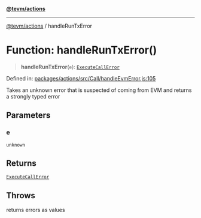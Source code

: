 [**@tevm/actions**](../README.md)

***

[@tevm/actions](../globals.md) / handleRunTxError

# Function: handleRunTxError()

> **handleRunTxError**(`e`): [`ExecuteCallError`](../type-aliases/ExecuteCallError.md)

Defined in: [packages/actions/src/Call/handleEvmError.js:105](https://github.com/evmts/tevm-monorepo/blob/main/packages/actions/src/Call/handleEvmError.js#L105)

Takes an unknown error that is suspected of coming from EVM and returns a strongly typed error

## Parameters

### e

`unknown`

## Returns

[`ExecuteCallError`](../type-aliases/ExecuteCallError.md)

## Throws

returns errors as values
